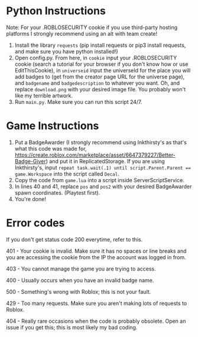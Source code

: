 # Python Instructions

Note: For your .ROBLOSECURITY cookie if you use third-party hosting platforms I strongly recommend using an alt with team create!

1. Install the library `requests` (pip install requests or pip3 install requests, and make sure you have python installed!)
2. Open config.py. From here, in `cookie` input your .ROBLOSECURITY cookie (search a tutorial for your browser if you don't know how or use EditThisCookie), in `universeid` input the universeId for the place you will add badges to (get from the creator page URL for the universe page), and `badgename` and `badgedescription` to whatever you want. Oh, and replace `download.png` with your desired image file. You probably won't like my terrible artwork.
3. Run `main.py`. Make sure you can run this script 24/7.

# Game Instructions

1. Put a BadgeAwarder (I strongly recommend using Inkthirsty's as that's what this code was made for, https://create.roblox.com/marketplace/asset/6647379227/Better-Badge-Giver) and put it in ReplicatedStorage. If you are using Inkthirsty's, input `repeat task.wait(.1) until script.Parent.Parent == game.Workspace` into the script called `Decal`.
2. Copy the code from `game.lua` into a script inside ServerScriptService.
3. In lines 40 and 41, replace `pos` and `pos2` with your desired BadgeAwarder spawn coordinates. (Playtest first).
4. You're done!

# Error codes
If you don't get status code 200 everytime, refer to this.

401 - Your cookie is invalid. Make sure it has no spaces or line breaks and you are accessing the cookie from the IP the account was logged in from.

403 - You cannot manage the game you are trying to access.

400 - Usually occurs when you have an invalid badge name.

500 - Something's wrong with Roblox; this is not your fault.

429 - Too many requests. Make sure you aren't making lots of requests to Roblox.

404 - Really rare occasions when the code is probably obsolete. Open an issue if you get this; this is most likely my bad coding.
